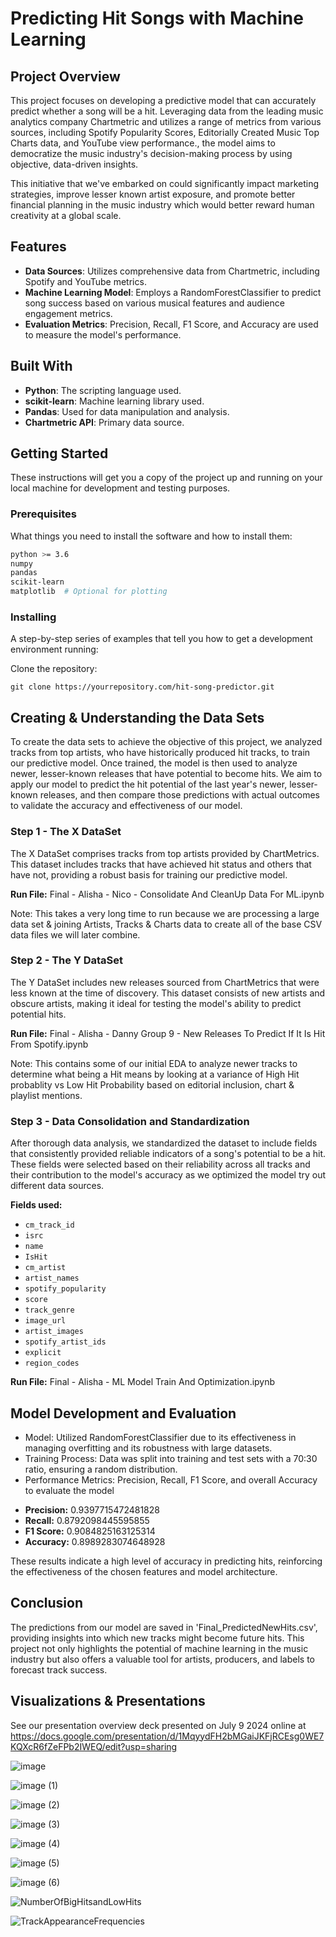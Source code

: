 # Predicting Hit Songs with Machine Learning

## Project Overview

This project focuses on developing a predictive model that can accurately predict whether a song will be a hit. Leveraging data from the leading music analytics company Chartmetric and utilizes a range of metrics from various sources, including Spotify Popularity Scores, Editorially Created Music Top Charts data, and YouTube view performance., the model aims to democratize the music industry's decision-making process by using objective, data-driven insights.  

This initiative that we've embarked on could significantly impact marketing strategies, improve lesser known artist exposure, and promote better financial planning in the music industry which would better reward human creativity at a global scale.

## Features
- **Data Sources**: Utilizes comprehensive data from Chartmetric, including Spotify and YouTube metrics.
- **Machine Learning Model**: Employs a RandomForestClassifier to predict song success based on various musical features and audience engagement metrics.
- **Evaluation Metrics**: Precision, Recall, F1 Score, and Accuracy are used to measure the model's performance.

## Built With
- **Python**: The scripting language used.
- **scikit-learn**: Machine learning library used.
- **Pandas**: Used for data manipulation and analysis.
- **Chartmetric API**: Primary data source.

## Getting Started
These instructions will get you a copy of the project up and running on your local machine for development and testing purposes.

### Prerequisites
What things you need to install the software and how to install them:
```bash
python >= 3.6
numpy
pandas
scikit-learn
matplotlib  # Optional for plotting
```

### Installing
A step-by-step series of examples that tell you how to get a development environment running:

Clone the repository:
```
git clone https://yourrepository.com/hit-song-predictor.git
```

## Creating & Understanding the Data Sets

To create the data sets to achieve the objective of this project, we analyzed tracks from top artists, who have historically produced hit tracks, to train our predictive model. Once trained, the model is then used to analyze newer, lesser-known releases that have potential to become hits. We aim to apply our model to predict the hit potential of the last year's newer, lesser-known releases, and then compare those predictions with actual outcomes to validate the accuracy and effectiveness of our model.

### Step 1 - The X DataSet

The X DataSet comprises tracks from top artists provided by ChartMetrics. This dataset includes tracks that have achieved hit status and others that have not, providing a robust basis for training our predictive model.

**Run File:**
Final - Alisha - Nico - Consolidate And CleanUp Data For ML.ipynb

Note: This takes a very long time to run because we are processing a large data set & joining Artists, Tracks & Charts data to create all of the base CSV data files we will later combine.

### Step 2 - The Y DataSet

The Y DataSet includes new releases sourced from ChartMetrics that were less known at the time of discovery. This dataset consists of new artists and obscure artists, making it ideal for testing the model's ability to predict potential hits.

**Run File:**
Final - Alisha - Danny Group 9 - New Releases To Predict If It Is Hit From Spotify.ipynb

Note: This contains some of our initial EDA to analyze newer tracks to determine what being a Hit means by looking at a variance of High Hit probablity vs Low Hit Probability based on editorial inclusion, chart & playlist mentions.

### Step 3 - Data Consolidation and Standardization

After thorough data analysis, we standardized the dataset to include fields that consistently provided reliable indicators of a song's potential to be a hit. These fields were selected based on their reliability across all tracks and their contribution to the model's accuracy as we optimized the model try out different data sources.

**Fields used:**
- `cm_track_id`
- `isrc`
- `name`
- `IsHit`
- `cm_artist`
- `artist_names`
- `spotify_popularity`
- `score`
- `track_genre`
- `image_url`
- `artist_images`
- `spotify_artist_ids`
- `explicit`
- `region_codes`

**Run File:**
Final - Alisha - ML Model Train And Optimization.ipynb

## Model Development and Evaluation
* Model: Utilized RandomForestClassifier due to its effectiveness in managing overfitting and its robustness with large datasets.
* Training Process: Data was split into training and test sets with a 70:30 ratio, ensuring a random distribution.
* Performance Metrics: Precision, Recall, F1 Score, and overall Accuracy to evaluate the model
- **Precision:** 0.9397715472481828
- **Recall:** 0.8792098445595855
- **F1 Score:** 0.9084825163125314
- **Accuracy:** 0.8989283074648928

These results indicate a high level of accuracy in predicting hits, reinforcing the effectiveness of the chosen features and model architecture.

## Conclusion

The predictions from our model are saved in 'Final_PredictedNewHits.csv', providing insights into which new tracks might become future hits. This project not only highlights the potential of machine learning in the music industry but also offers a valuable tool for artists, producers, and labels to forecast track success.

## Visualizations & Presentations

See our presentation overview deck presented on July 9 2024 online at https://docs.google.com/presentation/d/1MqyydFH2bMGaiJKFjRCEsg0WE7KQXcR6fZeFPb2IWEQ/edit?usp=sharing

![image](https://github.com/Project2andTeam9/Team_9/assets/154397635/0b513399-c450-4218-98ec-d1b8c914b57b)

![image (1)](https://github.com/Project2andTeam9/Team_9/assets/154397635/7ef3d716-748d-4dce-a76a-a9bace2babd3)

![image (2)](https://github.com/Project2andTeam9/Team_9/assets/154397635/153c0a0f-2aae-4bcb-9c54-b955afbe0047)

![image (3)](https://github.com/Project2andTeam9/Team_9/assets/154397635/4c93fa92-1537-4ea9-b741-f525c1cde4cb)

![image (4)](https://github.com/Project2andTeam9/Team_9/assets/154397635/11f00ab7-6969-4f3e-81b0-453283da31f0)

![image (5)](https://github.com/Project2andTeam9/Team_9/assets/154397635/c3f8d3e5-4d2c-4804-92ea-560df132dbc4)

![image (6)](https://github.com/Project2andTeam9/Team_9/assets/154397635/7166ab9d-8417-4a1d-a455-c9fc538d4eb6)

![NumberOfBigHitsandLowHits](https://github.com/Project2andTeam9/Team_9/assets/154397635/7e17fe2f-e1e7-4b36-a6dd-374b6a1fddcc)

![TrackAppearanceFrequencies](https://github.com/Project2andTeam9/Team_9/assets/154397635/b19d93ab-bdbf-4b95-9b52-1d09352cbd15)

